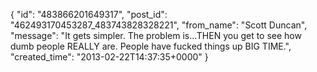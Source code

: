  {
   "id": "483866201649317",
   "post_id": "462493170453287_483743828328221",
   "from_name": "Scott Duncan",
   "message": "It gets simpler. The problem is...THEN you get to see how dumb people REALLY are. People have fucked things up BIG TIME.",
   "created_time": "2013-02-22T14:37:35+0000"
 }
